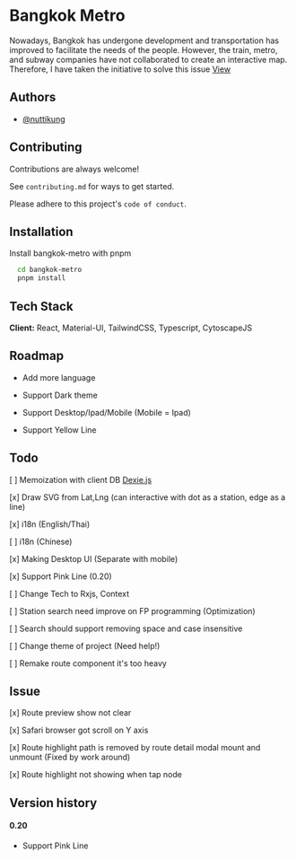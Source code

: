 # Bangkok Metro

Nowadays, Bangkok has undergone development and transportation has improved to facilitate the needs of the people. However, the train, metro, and subway companies have not collaborated to create an interactive map. Therefore, I have taken the initiative to solve this issue [View](https://nuttikung.github.io/bangkok-metro)

## Authors

- [@nuttikung](https://github.com/nuttikung)

## Contributing

Contributions are always welcome!

See `contributing.md` for ways to get started.

Please adhere to this project's `code of conduct`.

## Installation

Install bangkok-metro with pnpm

```bash
  cd bangkok-metro
  pnpm install
```

## Tech Stack

**Client:** React, Material-UI, TailwindCSS, Typescript, CytoscapeJS

## Roadmap

- Add more language

- Support Dark theme

- Support Desktop/Ipad/Mobile (Mobile = Ipad)

- Support Yellow Line

## Todo

[ ] Memoization with client DB [Dexie.js](https://dexie.org)

[x] Draw SVG from Lat,Lng (can interactive with dot as a station, edge as a line)

[x] i18n (English/Thai)

[ ] i18n (Chinese)

[x] Making Desktop UI (Separate with mobile)

[x] Support Pink Line (0.20)

[ ] Change Tech to Rxjs, Context

[ ] Station search need improve on FP programming (Optimization)

[ ] Search should support removing space and case insensitive

[ ] Change theme of project (Need help!)

[ ] Remake route component it's too heavy

## Issue

[x] Route preview show not clear

[x] Safari browser got scroll on Y axis

[x] Route highlight path is removed by route detail modal mount and unmount (Fixed by work around)

[x] Route highlight not showing when tap node


## Version history
#### 0.20
- Support Pink Line
